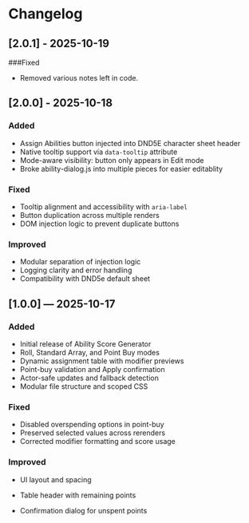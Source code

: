 # Changelog

## [2.0.1] - 2025-10-19

###Fixed
- Removed various notes left in code.

## [2.0.0] - 2025-10-18

### Added
- Assign Abilities button injected into DND5E character sheet header
- Native tooltip support via `data-tooltip` attribute
- Mode-aware visibility: button only appears in Edit mode
- Broke ability-dialog.js into multiple pieces for easier editablity

### Fixed
- Tooltip alignment and accessibility with `aria-label`
- Button duplication across multiple renders
- DOM injection logic to prevent duplicate buttons


### Improved
- Modular separation of injection logic
- Logging clarity and error handling
- Compatibility with DND5e default sheet


## [1.0.0] — 2025-10-17

### Added
- Initial release of Ability Score Generator
- Roll, Standard Array, and Point Buy modes
- Dynamic assignment table with modifier previews
- Point-buy validation and Apply confirmation
- Actor-safe updates and fallback detection
- Modular file structure and scoped CSS

### Fixed
- Disabled overspending options in point-buy
- Preserved selected values across rerenders
- Corrected modifier formatting and score usage

### Improved
- UI layout and spacing
- Table header with remaining points

- Confirmation dialog for unspent points